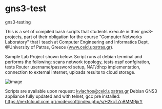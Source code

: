 # gns3-test
gns3-testing


This is a set of compiled bash scripts that students execute in their gns3-projects, part of their obligation for the course "Computer Networks Laboratory" 
that I teach at Computer Engineering and Informatics Dept, @University of Patras, Greece (www.ceid.upatras.gr).

Sample Lab Project shown below. Script runs at debian terminal and performs the following:
	scans network topology, 
	tests ospf confgiration, 
	tests Router username/password setup, 
	NAT/dhcp implementation,
	connection to external internet,
	uploads results to cloud storage.
	
![image](https://user-images.githubusercontent.com/8039079/225251989-84764e17-d1d8-4e0d-a36a-37a1a49f7a0b.png)


Scripts are available upon request: kvlachos@ceid.upatras.gr
Debian GNS3 appliance fully updated and with telnet, gcc pre installed:
https://nextcloud.com.gr/modecsoft/index.php/s/H2kcTZpBMMRjirY
